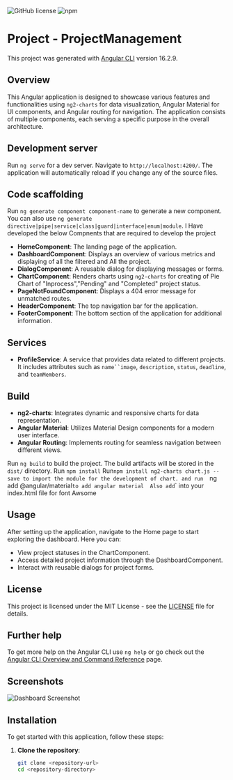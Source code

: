 
![GitHub license](https://img.shields.io/badge/license-MIT-blue.svg)
![npm](https://img.shields.io/npm/v/ng2-charts.svg)

# Project - ProjectManagement

This project was generated with [Angular CLI](https://github.com/angular/angular-cli) version 16.2.9.

## Overview

This Angular application is designed to showcase various features and functionalities using `ng2-charts` for data visualization, Angular Material for UI components, and Angular routing for navigation. The application consists of multiple components, each serving a specific purpose in the overall architecture.

## Development server

Run `ng serve` for a dev server. Navigate to `http://localhost:4200/`. The application will automatically reload if you change any of the source files.

## Code scaffolding

Run `ng generate component component-name` to generate a new component. You can also use `ng generate directive|pipe|service|class|guard|interface|enum|module`.
I Have developed the below Compnents that are required to develop the project
- **HomeComponent**: The landing page of the application.
- **DashboardComponent**: Displays an overview of various metrics and displaying of all the filtered and All the project.
- **DialogComponent**: A reusable dialog for displaying messages or forms.
- **ChartComponent**: Renders charts using `ng2-charts` for creating of Pie Chart of "Inprocess","Pending" and "Completed" project status.
- **PageNotFoundComponent**: Displays a 404 error message for unmatched routes.
- **HeaderComponent**: The top navigation bar for the application.
- **FooterComponent**: The bottom section of the application for additional information.
  
 ## Services

- **ProfileService**: A service that provides data related to different projects. It includes attributes such as `name``image`, `description`, `status`, `deadline`, and `teamMembers`. 

## Build

- **ng2-charts**: Integrates dynamic and responsive charts for data representation.
- **Angular Material**: Utilizes Material Design components for a modern user interface.
- **Angular Routing**: Implements routing for seamless navigation between different views.

Run `ng build` to build the project. The build artifacts will be stored in the `dist/` directory.
Run `npm install` 
Run`npm install ng2-charts chart.js --save to import the module for the development of chart.
and run  `ng add @angular/material` to add angular material 
Also add `<link rel="stylesheet" href="https://cdnjs.cloudflare.com/ajax/libs/font-awesome/6.0.0-beta3/css/all.min.css">`
into your index.html file for font Awsome 

## Usage

After setting up the application, navigate to the Home page to start exploring the dashboard. Here you can:
- View project statuses in the ChartComponent.
- Access detailed project information through the DashboardComponent.
- Interact with reusable dialogs for project forms.
## License

This project is licensed under the MIT License - see the [LICENSE](LICENSE) file for details.


## Further help

To get more help on the Angular CLI use `ng help` or go check out the [Angular CLI Overview and Command Reference](https://angular.io/cli) page.

## Screenshots

![Dashboard Screenshot]()


## Installation

To get started with this application, follow these steps:

1. **Clone the repository**:
   ```bash
   git clone <repository-url>
   cd <repository-directory>


